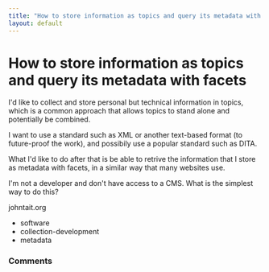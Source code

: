 ```yaml
---
title: "How to store information as topics and query its metadata with facets"
layout: default
---
```

How to store information as topics and query its metadata with facets
=====================
I'd like to collect and store personal but technical information in
topics, which is a common approach that allows topics to stand alone and
potentially be combined.

I want to use a standard such as XML or another text-based format (to
future-proof the work), and possibily use a popular standard such as
DITA.

What I'd like to do after that is be able to retrive the information
that I store as metadata with facets, in a similar way that many
websites use.

I'm not a developer and don't have access to a CMS. What is the simplest
way to do this?

johntait.org

<ul class="tags"><li class="tag">software</li><li class="tag">collection-development</li><li class="tag">metadata</li></ul>

### Comments ###


